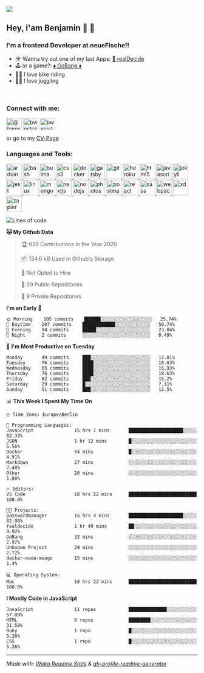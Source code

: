 ![](https://komarev.com/ghpvc/?username=bwnstck)

## Hey, i'am Benjamin 👾 👋

### I'm a frontend Developer at neueFische!!

- ☀️ Wanna try out one of my last Apps: [ 🎯 realDecide](https://realdecide.vercel.app)
- 🕹 or a game?: [♦️ GoBang ♦](https://playgobang.vercel.app)
- 🚴‍♂️ I love bike riding
- 🤹‍♂️ I love juggling

<br />

<h3 align="left">Connect with me:</h3>
<p align="left">
<a href="https://dev.to/@bwnstck" target="blank"><img align="center" src="https://cdn.jsdelivr.net/npm/simple-icons@3.0.1/icons/dev-dot-to.svg" alt="@bwnstck" height="30" width="40" /></a>
<a href="https://twitter.com/bwnstck" target="blank"><img align="center" src="https://cdn.jsdelivr.net/npm/simple-icons@3.0.1/icons/twitter.svg" alt="bwnstck" height="30" width="40" /></a>
<a href="https://linkedin.com/in/bweinstock" target="blank"><img align="center" src="https://cdn.jsdelivr.net/npm/simple-icons@3.0.1/icons/linkedin.svg" alt="bweinstock" height="30" width="40" /></a>
</p>

or go to my [CV-Page][website]
<br>

<h3 align="left">Languages and Tools:</h3>
<p align="left"> <a href="https://www.arduino.cc/" target="_blank"> <img src="https://cdn.worldvectorlogo.com/logos/arduino-1.svg" alt="arduino" width="40" height="40"/> </a> <a href="https://www.gnu.org/software/bash/" target="_blank"> <img src="https://www.vectorlogo.zone/logos/gnu_bash/gnu_bash-icon.svg" alt="bash" width="40" height="40"/> </a> <a href="https://bulma.io/" target="_blank"> <img src="https://raw.githubusercontent.com/gilbarbara/logos/804dc257b59e144eaca5bc6ffd16949752c6f789/logos/bulma.svg" alt="bulma" width="40" height="40"/> </a> <a href="https://www.w3schools.com/css/" target="_blank"> <img src="https://devicons.github.io/devicon/devicon.git/icons/css3/css3-original-wordmark.svg" alt="css3" width="40" height="40"/> </a> <a href="https://www.docker.com/" target="_blank"> <img src="https://devicons.github.io/devicon/devicon.git/icons/docker/docker-original-wordmark.svg" alt="docker" width="40" height="40"/> </a> <a href="https://www.gatsbyjs.com/" target="_blank"> <img src="https://www.vectorlogo.zone/logos/gatsbyjs/gatsbyjs-icon.svg" alt="gatsby" width="40" height="40"/> </a> <a href="https://git-scm.com/" target="_blank"> <img src="https://www.vectorlogo.zone/logos/git-scm/git-scm-icon.svg" alt="git" width="40" height="40"/> </a> <a href="https://heroku.com" target="_blank"> <img src="https://www.vectorlogo.zone/logos/heroku/heroku-icon.svg" alt="heroku" width="40" height="40"/> </a> <a href="https://www.w3.org/html/" target="_blank"> <img src="https://devicons.github.io/devicon/devicon.git/icons/html5/html5-original-wordmark.svg" alt="html5" width="40" height="40"/> </a> <a href="https://developer.mozilla.org/en-US/docs/Web/JavaScript" target="_blank"> <img src="https://devicons.github.io/devicon/devicon.git/icons/javascript/javascript-original.svg" alt="javascript" width="40" height="40"/> </a> <a href="https://jekyllrb.com/" target="_blank"> <img src="https://www.vectorlogo.zone/logos/jekyllrb/jekyllrb-icon.svg" alt="jekyll" width="40" height="40"/> </a> <a href="https://jestjs.io" target="_blank"> <img src="https://www.vectorlogo.zone/logos/jestjsio/jestjsio-icon.svg" alt="jest" width="40" height="40"/> </a> <a href="https://www.linux.org/" target="_blank"> <img src="https://devicons.github.io/devicon/devicon.git/icons/linux/linux-original.svg" alt="linux" width="40" height="40"/> </a> <a href="https://www.mongodb.com/" target="_blank"> <img src="https://devicons.github.io/devicon/devicon.git/icons/mongodb/mongodb-original-wordmark.svg" alt="mongodb" width="40" height="40"/> </a> <a href="https://nextjs.org/" target="_blank"> <img src="https://cdn.worldvectorlogo.com/logos/nextjs-3.svg" alt="nextjs" width="40" height="40"/> </a> <a href="https://nodejs.org" target="_blank"> <img src="https://devicons.github.io/devicon/devicon.git/icons/nodejs/nodejs-original-wordmark.svg" alt="nodejs" width="40" height="40"/> </a> <a href="https://www.photoshop.com/en" target="_blank"> <img src="https://devicons.github.io/devicon/devicon.git/icons/photoshop/photoshop-plain.svg" alt="photoshop" width="40" height="40"/> </a> <a href="https://postman.com" target="_blank"> <img src="https://www.vectorlogo.zone/logos/getpostman/getpostman-icon.svg" alt="postman" width="40" height="40"/> </a> <a href="https://reactjs.org/" target="_blank"> <img src="https://devicons.github.io/devicon/devicon.git/icons/react/react-original-wordmark.svg" alt="react" width="40" height="40"/> </a> <a href="https://sass-lang.com" target="_blank"> <img src="https://devicons.github.io/devicon/devicon.git/icons/sass/sass-original.svg" alt="sass" width="40" height="40"/> </a> <a href="https://webpack.js.org" target="_blank"> <img src="https://devicons.github.io/devicon/devicon.git/icons/webpack/webpack-original.svg" alt="webpack" width="40" height="40"/> </a> <a href="https://www.adobe.com/products/xd.html" target="_blank"> <img src="https://cdn.worldvectorlogo.com/logos/adobe-xd.svg" alt="xd" width="40" height="40"/> </a> <a href="https://zapier.com" target="_blank"> <img src="https://www.vectorlogo.zone/logos/zapier/zapier-icon.svg" alt="zapier" width="40" height="40"/> </a> </p>

<!--START_SECTION:waka-->

![Lines of code](https://img.shields.io/badge/From%20Hello%20World%20I%27ve%20Written-2.7%20million%20lines%20of%20code-blue)

**🐱 My Github Data**

> 🏆 629 Contributions in the Year 2020
>
> 📦 134.6 kB Used in Github's Storage
>
> 🚫 Not Opted to Hire
>
> 📜 29 Public Repositories
>
> 🔑 9 Private Repositories

**I'm an Early 🐤**

```text
🌞 Morning    105 commits    ██████░░░░░░░░░░░░░░░░░░░   25.74%
🌆 Daytime    207 commits    ████████████░░░░░░░░░░░░░   50.74%
🌃 Evening    94 commits     █████░░░░░░░░░░░░░░░░░░░░   23.04%
🌙 Night      2 commits      ░░░░░░░░░░░░░░░░░░░░░░░░░   0.49%

```

📅 **I'm Most Productive on Tuesday**

```text
Monday       49 commits     ███░░░░░░░░░░░░░░░░░░░░░░   12.01%
Tuesday      76 commits     ████░░░░░░░░░░░░░░░░░░░░░   18.63%
Wednesday    65 commits     ████░░░░░░░░░░░░░░░░░░░░░   15.93%
Thursday     76 commits     ████░░░░░░░░░░░░░░░░░░░░░   18.63%
Friday       62 commits     ███░░░░░░░░░░░░░░░░░░░░░░   15.2%
Saturday     29 commits     █░░░░░░░░░░░░░░░░░░░░░░░░   7.11%
Sunday       51 commits     ███░░░░░░░░░░░░░░░░░░░░░░   12.5%

```

📊 **This Week I Spent My Time On**

```text
⌚︎ Time Zone: Europe/Berlin

💬 Programming Languages:
JavaScript               15 hrs 7 mins       ████████████████████░░░░░   82.33%
JSON                     1 hr 12 mins        █░░░░░░░░░░░░░░░░░░░░░░░░   6.56%
Docker                   54 mins             █░░░░░░░░░░░░░░░░░░░░░░░░   4.91%
Markdown                 27 mins             ░░░░░░░░░░░░░░░░░░░░░░░░░   2.48%
Other                    20 mins             ░░░░░░░░░░░░░░░░░░░░░░░░░   1.88%

🔥 Editors:
VS Code                  18 hrs 22 mins      █████████████████████████   100.0%

🐱‍💻 Projects:
passwordmanager          15 hrs 4 mins       ████████████████████░░░░░   82.08%
realdecide               1 hr 49 mins        ██░░░░░░░░░░░░░░░░░░░░░░░   9.92%
GoBang                   32 mins             ░░░░░░░░░░░░░░░░░░░░░░░░░   2.97%
Unknown Project          29 mins             ░░░░░░░░░░░░░░░░░░░░░░░░░   2.72%
docker-node-mongo        15 mins             ░░░░░░░░░░░░░░░░░░░░░░░░░   1.4%

💻 Operating System:
Mac                      18 hrs 22 mins      █████████████████████████   100.0%

```

**I Mostly Code in JavaScript**

```text
JavaScript               11 repos            ██████████████░░░░░░░░░░░   57.89%
HTML                     6 repos             ████████░░░░░░░░░░░░░░░░░   31.58%
Ruby                     1 repo              █░░░░░░░░░░░░░░░░░░░░░░░░   5.26%
CSS                      1 repo              █░░░░░░░░░░░░░░░░░░░░░░░░   5.26%

```

<!--END_SECTION:waka-->

---

<em>Made with: [Waka Readme Stats](https://github.com/anmol098/waka-readme-stats) & [gh-profile-readme-generator](https://rahuldkjain.github.io/gh-profile-readme-generator/)</em>

[website]: https://bwnstck.github.io/bootstrap-portfolio/
